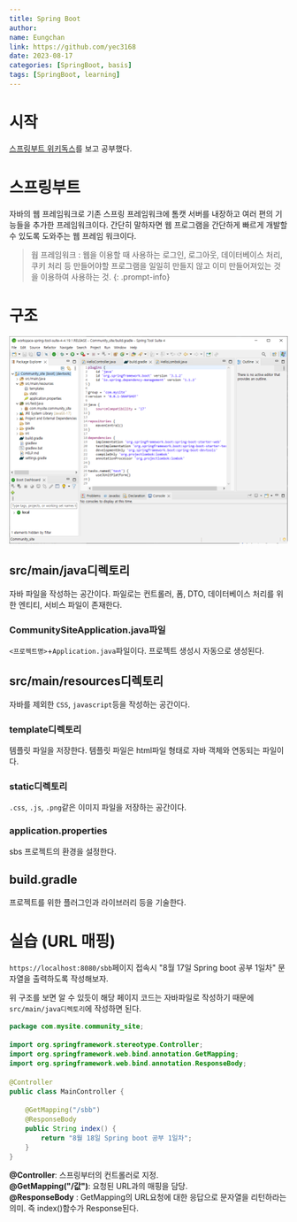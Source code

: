```yaml
---
title: Spring Boot
author:
name: Eungchan
link: https://github.com/yec3168
date: 2023-08-17
categories: [SpringBoot, basis]
tags: [SpringBoot, learning]
---
```

# 시작
 [스프링부트 위키독스](https://wikidocs.net/book/7601)를 보고 공부했다.

# **스프링부트**
자바의 웹 프레임워크로 기존 스프링 프레임워크에 톰캣 서버를 내장하고 여러 편의 기능들을 추가한 프레임워크이다. 간단히 말하자면 웹 프로그램을 간단하게 빠르게 개발할 수 있도록 도와주는 웹 프레임 워크이다.

> 웝 프레임워크 : 웹을 이용할 때 사용하는 로그인, 로그아웃, 데이터베이스 처리, 쿠키 처리 등 만들어야할 프로그램을 일일히 만들지 않고 이미 만들어져있는 것을 이용하여 사용하는 것.
{: .prompt-info}


# **구조**

![구조](/assets/img/ssb/1/home.png)

## **src/main/java디렉토리**
자바 파일을 작성하는 공간이다. 파일로는 컨트롤러, 폼, DTO, 데이터베이스 처리를 위한 엔티티, 서비스 파일이 존재한다.

### **CommunitySiteApplication.java파일**

`<프로젝트명>`+`Application.java`파일이다. 프로젝트 생성시 자동으로 생성된다.

## **src/main/resources디렉토리**
자바를 제외한 `CSS`, `javascript`등을 작성하는 공간이다.

### **template디렉토리**
템플릿 파일을 저장한다. 템플릿 파일은 html파일 형태로 자바 객체와 연동되는 파일이다.

### **static디렉토리**
`.css`, `.js`, `.png`같은 이미지 파일을 저장하는 공간이다.

### **application.properties**
sbs 프로젝트의 환경을 설정한다.

## **build.gradle** 
프로젝트를 위한 플러그인과 라이브러리 등을 기술한다.



# **실습 (URL 매핑)**
`https://localhost:8080/sbb`페이지 접속시 "8월 17일 Spring boot 공부 1일차" 문자열을 출력하도록 작성해보자.

위 구조를 보면 알 수 있듯이 해당 페이지 코드는 자바파일로 작성하기 때문에 `src/main/java디렉토리`에 작성하면 된다.

```java
package com.mysite.community_site;

import org.springframework.stereotype.Controller;
import org.springframework.web.bind.annotation.GetMapping;
import org.springframework.web.bind.annotation.ResponseBody;

@Controller
public class MainController {

	@GetMapping("/sbb")
	@ResponseBody
	public String index() {
		return "8월 18일 Spring boot 공부 1일차";
	}
}
```

**@Controller**: 스프링부터의 컨트롤러로 지정.<br>
**@GetMapping("/값")**: 요청된 URL과의 매핑을 담당. <br>
**@ResponseBody** : GetMapping의 URL요청에 대한 응답으로 문자열을 리턴하라는 의미. 즉 index()함수가 Response된다.<br>


